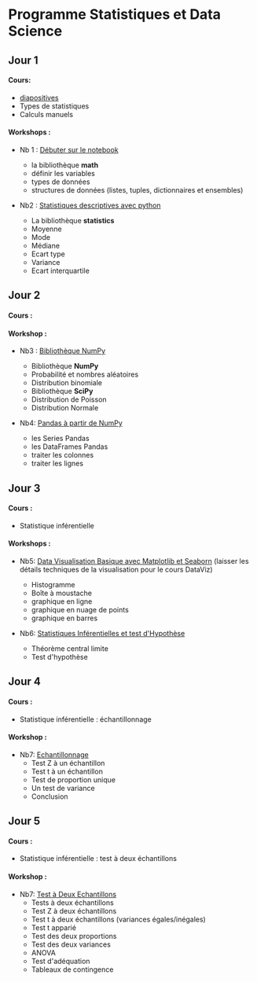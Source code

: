 # Programme Statistiques et Data Science


## Jour 1
#### Cours:
 * [diapositives](https://sylacefr-my.sharepoint.com/:p:/g/personal/zineb_zannouti_kplr_fr/EUiM7lXYTKFGmaZu0tB4D0EBIsnP01TXDOhWataxU3y31Q?e=mOmHCg)
 * Types de statistiques
 * Calculs manuels

#### Workshops :
* Nb 1 : [Débuter sur le notebook](https://github.com/doudi0101/Statistiques-et-Data-Science/blob/main/1_d%C3%A9buter_sur_le_notebook.ipynb)
  * la bibliothèque **math**
  * définir les variables
  * types de données 
  * structures de données (listes, tuples, dictionnaires et ensembles)

* Nb2 : [Statistiques descriptives avec python](https://github.com/doudi0101/Statistiques-et-Data-Science/blob/main/2_statistiques_descriptives.ipynb)
  * La bibliothèque **statistics**
  * Moyenne
  * Mode
  * Médiane
  * Ecart type
  * Variance
  * Ecart interquartile 
 
## Jour 2
#### Cours :


#### Workshop :
* Nb3 : [Bibliothèque NumPy](https://github.com/doudi0101/Statistiques-et-Data-Science/blob/main/3_biblioth%C3%A8que_NumPy.ipynb)
  * Bibliothèque **NumPy**
  * Probabilité et nombres aléatoires
  * Distribution binomiale
  * Bibliothèque **SciPy**
  * Distribution de Poisson
  * Distribution Normale

* Nb4: [Pandas à partir de NumPy](https://github.com/doudi0101/Statistiques-et-Data-Science/blob/main/4_pandas_%C3%A0_partir_de_NumPy.ipynb)
  * les Series Pandas
  * les DataFrames Pandas
  * traiter les colonnes
  * traiter les lignes

## Jour 3
#### Cours :
* Statistique inférentielle

#### Workshops :
* Nb5: [Data Visualisation Basique avec Matplotlib et Seaborn](https://github.com/doudi0101/Statistiques-et-Data-Science/blob/main/5_dataviz_basique_matplotlib_seaborn.ipynb) (laisser les détails techniques de la visualisation pour le cours DataViz)
  * Histogramme
  * Boîte à moustache
  * graphique en ligne
  * graphique en nuage de points
  * graphique en barres 
  
* Nb6: [Statistiques Inférentielles et test d'Hypothèse](https://github.com/doudi0101/Statistiques-et-Data-Science/blob/main/6_statistiques_inf%C3%A9rentielles_et_test_d_hypoth%C3%A8se.ipynb)
  * Théorème central limite
  * Test d'hypothèse 

## Jour 4
#### Cours :
* Statistique inférentielle : échantillonnage

#### Workshop :
* Nb7: [Echantillonnage](https://github.com/doudi0101/Statistiques-et-Data-Science/blob/main/7_%C3%A9chantillonnage.ipynb)
  * Test Z à un échantillon
  * Test t à un échantillon
  * Test de proportion unique
  * Un test de variance
  * Conclusion

## Jour 5
#### Cours :
* Statistique inférentielle : test à deux échantillons

#### Workshop :
* Nb7: [Test à Deux Echantillons](https://github.com/doudi0101/Statistiques-et-Data-Science/blob/main/8_test_deux_%C3%A9chantillons.ipynb)
  * Tests à deux échantillons
  * Test Z à deux échantillons
  * Test t à deux échantillons (variances égales/inégales)
  * Test t apparié
  * Test des deux proportions
  * Test des deux variances
  * ANOVA
  * Test d'adéquation
  * Tableaux de contingence
